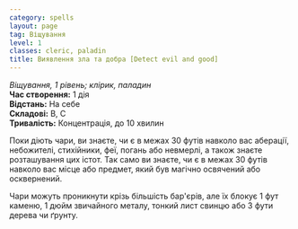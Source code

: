 ```yaml
---
category: spells
layout: page
tag: Віщування
level: 1
classes: cleric, paladin
title: Виявлення зла та добра [Detect evil and good]
---
```


_Віщування, 1 рівень; клірик, паладин_    
**Час створення:** 1 дія    
**Відстань:** На себе    
**Складові:** В, С   
**Тривалість:** Концентрація, до 10 хвилин   

Поки діють чари, ви знаєте, чи є в межах 30 футів навколо вас аберації, небожителі, стихійники, феї, погань або невмерлі, а також знаєте розташування цих істот. Так само ви знаєте, чи є в межах 30 футів навколо вас місце або предмет, який був магічно освячений або осквернений.    

Чари можуть проникнути крізь більшість бар'єрів, але їх блокує 1 фут каменю, 1 дюйм звичайного металу, тонкий лист свинцю або 3 фути дерева чи ґрунту. 

